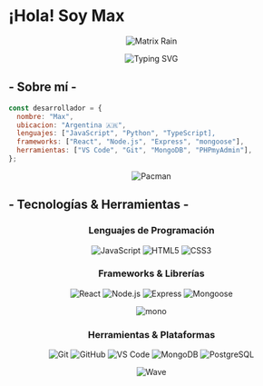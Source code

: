 # ¡Hola! Soy Max

<div align="center">
  
![Matrix Rain](https://media.giphy.com/media/v1.Y2lkPTc5MGI3NjExM2l6eG5yYnRseHJ5enBiaWxkNnlkODMzbnNmOGRuemZ1bzI1b3k0cCZlcD12MV9naWZzX3NlYXJjaCZjdD1n/10zxDv7Hv5RF9C/giphy.gif)

</div>

<div align="center">
  
  ![Typing SVG](https://readme-typing-svg.herokuapp.com?font=Fira+Code&pause=1000&color=00F7FF&center=true&vCenter=true&width=435&lines=Developer+🚀;Apasionado+por+la+tecnología+💻;Siempre+aprendiendo+algo+nuevo+📚)

</div>

## - Sobre mí -

```javascript
const desarrollador = {
  nombre: "Max",
  ubicacion: "Argentina 🇦🇷",
  lenguajes: ["JavaScript", "Python", "TypeScript],
  frameworks: ["React", "Node.js", "Express", "mongoose"],
  herramientas: ["VS Code", "Git", "MongoDB", "PHPmyAdmin"],
};
```

<div align="center">

![Pacman](https://user-images.githubusercontent.com/74038190/212284158-e840e285-664b-44d7-b79b-e264b5e54825.gif)

</div>

## - Tecnologías & Herramientas -

<div align="center">

### Lenguajes de Programación

![JavaScript](https://img.shields.io/badge/-JavaScript-F7DF1E?style=flat-square&logo=javascript&logoColor=black)
![HTML5](https://img.shields.io/badge/-HTML5-E34F26?style=flat-square&logo=html5&logoColor=white)
![CSS3](https://img.shields.io/badge/-CSS3-1572B6?style=flat-square&logo=css3&logoColor=white)

### Frameworks & Librerías

![React](https://img.shields.io/badge/-React-61DAFB?style=flat-square&logo=react&logoColor=black)
![Node.js](https://img.shields.io/badge/-Node.js-339933?style=flat-square&logo=node.js&logoColor=white)
![Express](https://img.shields.io/badge/-Express-000000?style=flat-square&logo=express&logoColor=white)
![Mongoose](https://img.shields.io/badge/-Mongoose-880000?style=flat-square&logo=mongoose&logoColor=white)

![mono](https://i.giphy.com/media/XGqDsE3owV0RO/giphy.gif)

### Herramientas & Plataformas

![Git](https://img.shields.io/badge/-Git-F05032?style=flat-square&logo=git&logoColor=white)
![GitHub](https://img.shields.io/badge/-GitHub-181717?style=flat-square&logo=github&logoColor=white)
![VS Code](https://img.shields.io/badge/-VS_Code-007ACC?style=flat-square&logo=visual-studio-code&logoColor=white)
![MongoDB](https://img.shields.io/badge/-MongoDB-47A248?style=flat-square&logo=mongodb&logoColor=white)
![PostgreSQL](https://img.shields.io/badge/-PostgreSQL-336791?style=flat-square&logo=postgresql&logoColor=white)

</div>

<div align="center">

![Wave](https://raw.githubusercontent.com/mayhemantt/mayhemantt/Update/svg/Bottom.svg)

</div>
